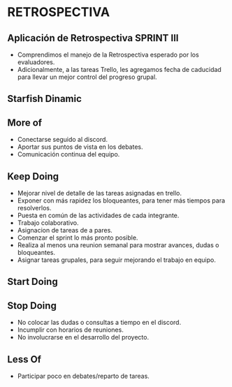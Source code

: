 # RETROSPECTIVA

## Aplicación de Retrospectiva SPRINT III

* Comprendimos el manejo de la Retrospectiva esperado por los evaluadores.
* Adicionalmente, a las tareas Trello, les agregamos fecha de caducidad para llevar un mejor control del progreso grupal.


## Starfish Dinamic

## More of

* Conectarse seguido al discord.
* Aportar sus puntos de vista en los debates.
* Comunicación continua del equipo.


## Keep Doing

* Mejorar nivel de detalle de las tareas asignadas en trello.
* Exponer con más rapidez los bloqueantes, para tener más tiempos para resolverlos.
* Puesta en común de las actividades de cada integrante.
* Trabajo colaborativo.
* Asignacion de tareas de a pares.
* Comenzar el sprint lo más pronto posible.
* Realiza al menos una reunion semanal para mostrar avances, dudas o bloqueantes.
* Asignar tareas grupales, para seguir mejorando el trabajo en equipo.


## Start Doing



## Stop Doing

* No colocar las dudas o consultas a tiempo en el discord.
* Incumplir con horarios de reuniones.
* No involucrarse en el desarrollo del proyecto.


## Less Of

* Participar poco en debates/reparto de tareas.